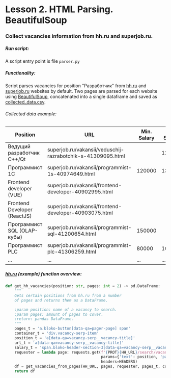 # Lesson 2. HTML Parsing. BeautifulSoup
### Collect vacancies information from hh.ru and superjob.ru.

##### Run script:

A script entry point is file `parser.py`

##### Functionality:

Script parses vacancies for position "Разработчик" from [hh.ru](https://hh.ru) and [superjob.ru](https://superjob.ru) websites by default. Two pages are parsed for each website using [BeautifulSoup](https://pypi.org/project/beautifulsoup4/), concatenated into a single dataframe and saved as [collected_data.csv](collected_data.csv).

###### Collected data example:

|Position                    |URL                                                  |Min. Salary|Max. Salary|Currency|Website    |
|----------------------------|-----------------------------------------------------|-----------|-----------|--------|-----------|
|Ведущий разработчик С++/Qt  |superjob.ru/vakansii/veduschij-razrabotchik-s-41309095.html|           |120000     |руб     |superjob.ru|
|Программист 1С              |superjob.ru/vakansii/programmist-1s-40974649.html    |120000     |130000     |руб     |superjob.ru|
|Frontend developer (VUE)    |superjob.ru/vakansii/frontend-developer-40902995.html|           |           |        |superjob.ru|
|Frontend Developer (ReactJS)|superjob.ru/vakansii/frontend-developer-40903075.html|           |           |        |superjob.ru|
|Программист SQL (OLAP-кубы) |superjob.ru/vakansii/programmist-sql-41200654.html   |150000     |           |руб     |superjob.ru|
|Программист PLC             |superjob.ru/vakansii/programmist-plc-41306259.html   |80000      |100000     |руб     |superjob.ru|
|...                         |...                                                  |...        |...        |...     |...        |

##### [hh.ru](https://hh.ru) (example) function overview:

```python
def get_hh_vacancies(position: str, pages: int = 2) -> pd.DataFrame:
    """
    Gets certain positions from hh.ru from a number
    of pages and returns them as a DataFrame.

    :param position: name of a vacancy to search.
    :param pages: amount of pages to cover.
    :return: pandas DataFrame.
    """
    pages_t = 'a.bloko-button[data-qa=pager-page] span'
    container_t = 'div.vacancy-serp-item'
    position_t = 'a[data-qa=vacancy-serp__vacancy-title]'
    url_t = 'a[data-qa=vacancy-serp__vacancy-title]'
    salary_t = 'span.bloko-header-section-3[data-qa=vacancy-serp__vacancy-compensation]'
    requester = lambda page: requests.get(f'{PROT}{HH_URL}/search/vacancy',
                                          params={'text': position, 'page': page},
                                          headers=HEADERS)
    df = get_vacancies_from_pages(HH_URL, pages, requester, pages_t, container_t, position_t, url_t, salary_t)
    return df
```
